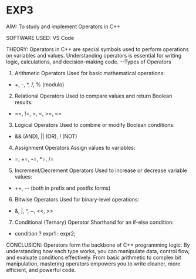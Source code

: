 # EXP3
AIM:
To study and implement Operators in C++

SOFTWARE USED:
VS Code

THEORY:
Operators in C++ are special symbols used to perform operations on variables and values. Understanding operators is essential for writing logic, calculations, and decision-making code.
--Types of Operators

1. Arithmetic Operators
Used for basic mathematical operations:
- +, -, *, /, % (modulo)

2. Relational Operators
Used to compare values and return Boolean results:
- ==, !=, >, <, >=, <=

3. Logical Operators
Used to combine or modify Boolean conditions:
- && (AND), || (OR), ! (NOT)

4. Assignment Operators
Assign values to variables:
- =, +=, -=, *=, /=

5. Increment/Decrement Operators
Used to increase or decrease variable values:
- ++, -- (both in prefix and postfix forms)

6. Bitwise Operators
Used for binary-level operations:
- &, |, ^, ~, <<, >>

7. Conditional (Ternary) Operator
Shorthand for an if-else condition:
- condition ? expr1 : expr2;

CONCLUSION:
Operators form the backbone of C++ programming logic. By understanding how each type works, you can manipulate data, control flow, and evaluate conditions effectively. From basic arithmetic to complex bit manipulation, mastering operators empowers you to write cleaner, more efficient, and powerful code.




